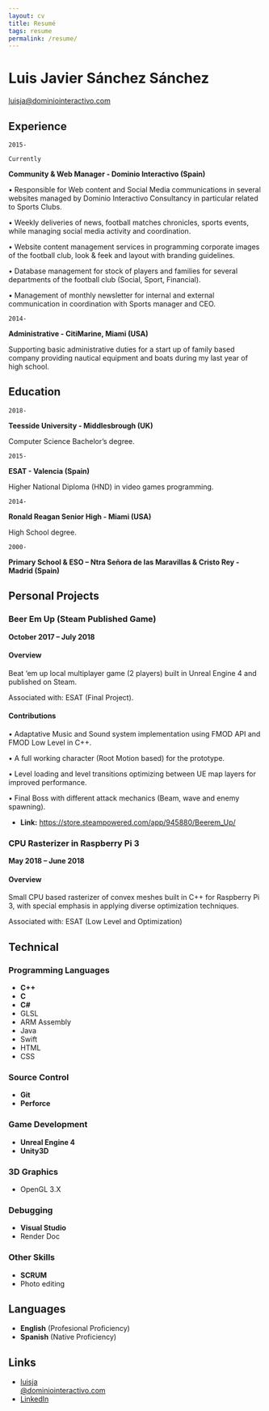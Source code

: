 ```yaml
---
layout: cv
title: Resumé
tags: resume
permalink: /resume/
---
```

# Luis Javier Sánchez Sánchez

<div id="webaddress">
<a href="mailto:luisja@dominiointeractivo.com">luisja@dominiointeractivo.com</a>
<!-- |
<i class="fa fa-github"></i> <a href="http://github.com/thundergolfer">thundergolfer</a> 
|
<i class="fa fa-twitter"></i> <a href="http://twitter.com/jonobelotti_IO">jonobelotti_IO</a>
-->
</div>


## Experience

`2015-`

`Currently`

__Community & Web Manager - Dominio Interactivo (Spain)__

•	Responsible for Web content and Social Media communications in several websites managed by Dominio Interactivo Consultancy in particular related to Sports Clubs.

•	Weekly deliveries of news, football matches chronicles, sports events, while managing social media activity and coordination.

•	Website content management services in programming corporate images of the football club, look & feek and layout with branding guidelines.

•	Database management for stock of players and families for several departments of the football club (Social, Sport, Financial).

•	Management of monthly newsletter for internal and external communication in coordination with Sports manager and CEO.

`2014-`

__Administrative - CitiMarine, Miami (USA)__

Supporting basic administrative duties for a start up of family based company providing nautical equipment and boats during my last year of high school.

## Education

`2018-`

__Teesside University - Middlesbrough (UK)__

Computer Science Bachelor’s degree.

`2015-`

__ESAT - Valencia (Spain)__

Higher National Diploma (HND) in video games programming.

`2014-`

__Ronald Reagan Senior High - Miami (USA)__

High School degree.

`2000-`

__Primary School & ESO – Ntra Señora de las Maravillas & Cristo Rey - Madrid (Spain)__


## Personal Projects

### Beer Em Up (Steam Published Game)

__October 2017 – July 2018__

#### Overview 

Beat ‘em up local multiplayer game (2 players) built in Unreal Engine 4 and published on Steam. 

Associated with: ESAT (Final Project).


#### Contributions

•	Adaptative Music and Sound system implementation using FMOD API and FMOD Low Level in C++.

•	A full working character (Root Motion based) for the prototype.

•	Level loading and level transitions optimizing between UE map layers for improved  performance.

•	Final Boss with different attack mechanics (Beam, wave and enemy spawning).

* **Link:**
<a href="https://store.steampowered.com/app/945880/Beerem_Up/">https://store.steampowered.com/app/945880/Beerem_Up/</a>

### CPU Rasterizer in Raspberry Pi 3

__May 2018 – June 2018__

#### Overview

Small CPU based rasterizer of convex meshes built in C++ for Raspberry Pi 3, with special emphasis in applying diverse optimization techniques.

Associated with: ESAT (Low Level and Optimization)

## Technical

### Programming Languages

* **C++**
* **C**
* **C#**
* GLSL
* ARM Assembly
* Java
* Swift
* HTML
* CSS

### Source Control

* **Git**
* **Perforce**

### Game Development

* **Unreal Engine 4**
* **Unity3D**

### 3D Graphics

* OpenGL 3.X

### Debugging

* **Visual Studio**
* Render Doc

### Other Skills

* **SCRUM**
* Photo editing

## Languages

* **English** (Profesional Proficiency)
* **Spanish** (Native Proficiency)

## Links

* <i class="fa fa-envelope"></i> <a href="mailto:luisja@dominiointeractivo.com">luisja<br/>@dominiointeractivo.com</a><br />
* <i class="fa fa-github"></i> <a href="http://www.linkedin.com/in/luis-javier-sanchez-sanchez">LinkedIn</a><br />

<!-- ### Footer

Last updated: May 2013 -->

